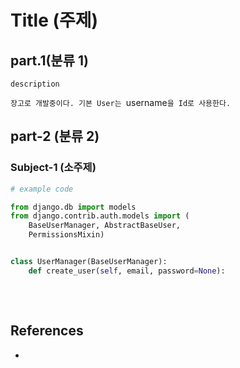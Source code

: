 # Title (주제)

## part.1(분류 1)
`description`

`장고로 개발중이다. 기본 User는 `username`을 Id로 사용한다.`

## part-2 (분류 2)
### Subject-1 (소주제)
```python
# example code

from django.db import models
from django.contrib.auth.models import (
    BaseUserManager, AbstractBaseUser,
    PermissionsMixin)


class UserManager(BaseUserManager):
    def create_user(self, email, password=None):
     

```
<br>

## References
- 